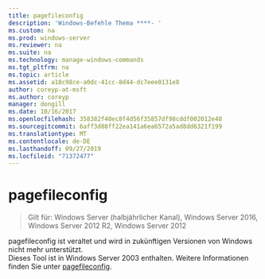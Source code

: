 ```yaml
---
title: pagefileconfig
description: 'Windows-Befehle Thema ****- '
ms.custom: na
ms.prod: windows-server
ms.reviewer: na
ms.suite: na
ms.technology: manage-windows-commands
ms.tgt_pltfrm: na
ms.topic: article
ms.assetid: a18c98ce-a0dc-41cc-8d44-dc7eee0131e8
author: coreyp-at-msft
ms.author: coreyp
manager: dongill
ms.date: 10/16/2017
ms.openlocfilehash: 358382f40ec8f4d56f35857df98cddf002012e48
ms.sourcegitcommit: 6aff3d88ff22ea141a6ea6572a5ad8dd6321f199
ms.translationtype: MT
ms.contentlocale: de-DE
ms.lasthandoff: 09/27/2019
ms.locfileid: "71372477"
---
```

# <a name="pagefileconfig"></a>pagefileconfig

>Gilt für: Windows Server (halbjährlicher Kanal), Windows Server 2016, Windows Server 2012 R2, Windows Server 2012

pagefileconfig ist veraltet und wird in zukünftigen Versionen von Windows nicht mehr unterstützt.  
Dieses Tool ist in Windows Server 2003 enthalten. Weitere Informationen finden Sie unter [pagefileconfig](https://technet.microsoft.com/library/cc772827.aspx).  

